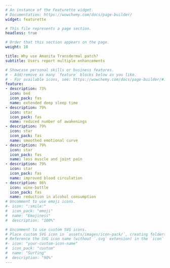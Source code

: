 ```yaml
---
# An instance of the Featurette widget.
# Documentation: https://wowchemy.com/docs/page-builder/
widget: featurette

# This file represents a page section.
headless: true

# Order that this section appears on the page.
weight: 10

title: Why use Amanita Transdermal patch?
subtitle: Users report multiple enhancements

# Showcase personal skills or business features.
# - Add/remove as many `feature` blocks below as you like.
# - For available icons, see: https://wowchemy.com/docs/page-builder/#icons
feature:
- description: 73%
  icon: bed
  icon_pack: fas
  name: extended deep sleep time
- description: 79%
  icon: star
  icon_pack: fas
  name: reduced number of awakenings
- description: 79%
  icon: star
  icon_pack: fas
  name: smoothed emotional curve
- description: 79%
  icon: star
  icon_pack: fas
  name: less muscle and joint pain
- description: 79%
  icon: star
  icon_pack: fas
  name: improved blood circulation 
- description: 86%
  icon: wine-bottle
  icon_pack: fas
  name: reduction in alcohol consumption
# Uncomment to use emoji icons.
#- icon: ":smile:"
#  icon_pack: "emoji"
#  name: "Emojiness"
#  description: "100%"  

# Uncomment to use custom SVG icons.
# Place custom SVG icon in `assets/images/icon-pack/`, creating folders if necessary.
# Reference the SVG icon name (without `.svg` extension) in the `icon` field.
#- icon: "your-custom-icon-name"
#  icon_pack: "custom"
#  name: "Surfing"
#  description: "90%"
---
```

